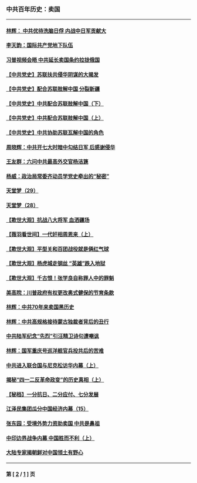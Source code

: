 ### 中共百年历史：卖国
---
#### [林辉： 中共优待洗脑日俘 内战中日军贡献大](../../pages/nf1176117/n13624644.md?07190430) 
#### [李天韵：国际共产党地下队伍](../../pages/nf1176117/n13611808.md?07190430) 
#### [习普视频会晤 中共延长卖国条约拉拢俄国](../../pages/nf1176117/n13060971.md?07190430) 
#### [【中共党史】苏联扶共侵华阴谋的大揭发](../../pages/nf1176117/n13056050.md?07190430) 
#### [【中共党史】配合苏联肢解中国 分裂新疆](../../pages/nf1176117/n13040700.md?07190430) 
#### [【中共党史】中共配合苏联肢解中国（下）](../../pages/nf1176117/n13035660.md?07190430) 
#### [【中共党史】中共配合苏联肢解中国（上）](../../pages/nf1176117/n13030262.md?07190430) 
#### [【中共党史】中共协助苏联瓦解中国的角色](../../pages/nf1176117/n13018109.md?07190430) 
#### [周晓辉：中共开七大时暗中勾结日军 后感谢侵华](../../pages/nf1176117/n12921960.md?07190430) 
#### [王友群：六问中共最高外交官杨洁篪](../../pages/nf1176117/n12836495.md?07190430) 
#### [杨威：政治局常委齐动员学党史牵出的“秘密”](../../pages/nf1176117/n12764642.md?07190430) 
#### [天堂梦（29）](../../pages/nf1176117/n12408465.md?07190430) 
#### [天堂梦（28）](../../pages/nf1176117/n12408309.md?07190430) 
#### [【欺世大观】抗战八大将军 血洒疆场](../../pages/nf1176117/n12357044.md?07190430) 
#### [【薇羽看世间】一代奸相周恩来（上）](../../pages/nf1176117/n12401109.md?07190430) 
#### [【欺世大观】平型关和百团战役就是俩红气球](../../pages/nf1176117/n12359157.md?07190430) 
#### [【欺世大观】杨虎城走钢丝 “英雄”跌入地狱](../../pages/nf1176117/n12358840.md?07190430) 
#### [【欺世大观】千古恨！张学良自称罪人中的罪魁](../../pages/nf1176117/n12358629.md?07190430) 
#### [美高院：川普政府有权更改奥式健保的节育条款](../../pages/nf1176117/n12242171.md?07190430) 
#### [林辉：中共70年来卖国黑历史](../../pages/nf1176117/n11552181.md?07190430) 
#### [林辉：中共高规格接待蒙古独裁者背后的丑行](../../pages/nf1176117/n11225005.md?07190430) 
#### [中共陆军纪念“先烈”引汪精卫诗句遭嘲讽](../../pages/nf1176117/n11153345.md?07190430) 
#### [林辉：国军重庆号巡洋舰官兵投共后的苦难](../../pages/nf1176117/n10997801.md?07190430) 
#### [中共进入联合国与尼克松访华内幕（上）](../../pages/nf1176117/n10138788.md?07190430) 
#### [揭秘“四一二反革命政变”的历史真相（上）](../../pages/nf1176117/n9996650.md?07190430) 
#### [【秘档】一分抗日、二分应付、七分发展](../../pages/nf1176117/n9331484.md?07190430) 
#### [江泽民集团瓜分中国经济内幕（15）](../../pages/nf1176117/n9268584.md?07190430) 
#### [张东园：受境外势力资助卖国 中共是鼻祖](../../pages/nf1176117/n9272480.md?07190430) 
#### [中印边界战争内幕 中国胜而不利（上）](../../pages/nf1176117/n9252458.md?07190430) 
#### [大陆专家揭朝鲜对中国领土有野心](../../pages/nf1176117/n9074056.md?07190430) 

---
#### 第 [ [2](./2.md?07190430) / [1](./1.md?07190430) ] 页
